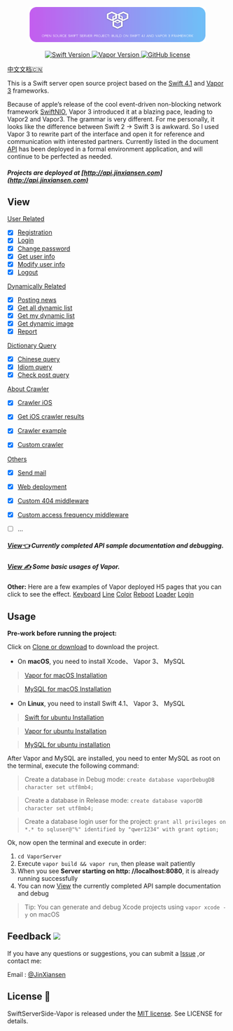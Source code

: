 
<p align="center">
    <img height="80" src="Source/icon2.png"/>
    <br>
    <br>
    <a href="http://swift.org">
        <img src="https://img.shields.io/badge/Swift-4.1-brightgreen.svg" alt="Swift Version">
    </a>
    <a href="http://vapor.codes">
        <img src="https://img.shields.io/badge/Vapor-3-F6CBCA.svg" alt="Vapor Version">
    </a>
    <a href="LICENSE">
        <img src="https://img.shields.io/badge/license-MIT-blue.svg" alt="GitHub license">
    </a>
</p>

[中文文档🇨🇳](README_CN.md)

This is a Swift server open source project based on the [Swift 4.1](https://swift.org) and [Vapor 3](http://vapor.codes) frameworks.

Because of apple’s release of the cool event-driven non-blocking network framework [SwiftNIO](https://github.com/apple/swift-nio), Vapor 3 introduced it at a blazing pace, leading to Vapor2 and Vapor3. The grammar is very different. For me personally, it looks like the difference between Swift 2 -> Swift 3 is awkward. So I used Vapor 3 to rewrite part of the interface and open it for reference and communication with interested partners.
Currently listed in the document [API](Source/API.md) has been deployed in a formal environment application, and will continue to be perfected as needed.

##### Projects are deployed at [http://api.jinxiansen.com](http://api.jinxiansen.com)

## View
[User Related](Source/API.md/#user)

- [x] [Registration](Source/API.md/#注册)
- [x] [Login](Source/API.md/#登录)
- [x] [Change password](Source/API.md/#修改密码)
- [x] [Get user info](Source/API.md/#获取用户信息)
- [x] [Modify user info](Source/API.md/#修改用户信息)
- [x] [Logout](Source/API.md/#退出登录)

[Dynamically Related](Source/API.md/#动态)

- [x] [Posting news](Source/API.md/#发布动态)
- [x] [Get all dynamic list](Source/API.md/#获取全部动态列表)
- [x] [Get my dynamic list](Source/API.md/#获取我的动态列表)
- [x] [Get dynamic image](Source/API.md/#获取动态图片)
- [x] [Report](Source/API.md/#举报)

[Dictionary Query](Source/API.md/字典)

- [x] [Chinese query](Source/API.md/#汉字查询)
- [x] [Idiom query](Source/API.md/#成语查询)
- [x] [Check post query](Source/API.md/#歇后语查询)

[About Crawler](Source/API.md/#爬虫)

- [x] [Crawler iOS](Source/API.md/#拉勾iOS)
- [x] [Get iOS crawler results](Source/API.md/#获取iOS爬取结果)
- [x] [Crawler example](Source/API.md/#爬虫示例)
- [x] [Custom crawler](Source/API.md/#自定义爬虫)


[Others](Source/API.md/#发送邮件)

- [x] [Send mail](Source/API.md/#发送邮件)
- [x] [Web deployment](Source/API.md/#网页)
- [x] [Custom 404 middleware](Source/VaporUsage.md/#自定义404)
- [x] [Custom access frequency middleware](Source/VaporUsage.md/#自定义访问频率)
- [ ] ...


##### [View👈](Source/API.md) Currently completed API sample documentation and debugging.

##### [View ✍️](Source/VaporUsage.md) Some basic usages of Vapor.


**Other:** Here are a few examples of Vapor deployed H5 pages that you can click to see the effect.
[Keyboard](http://api.jinxiansen.com/h5/keyboard)
[Line](http://api.jinxiansen.com/h5/line)
[Color](http://api.jinxiansen.com/h5/color)
[Reboot](http://api.jinxiansen.com/h5/reboot)
[Loader](http://api.jinxiansen.com/h5/loader)
[Login](http://api.jinxiansen.com/h5/login)


## Usage

**Pre-work before running the project:**

Click on [Clone or download](https://github.com/Jinxiansen/SwiftServerSide-Vapor/archive/master.zip) to download the project.

* On **macOS**, you need to install Xcode、 Vapor 3、 MySQL

> [Vapor for macOS Installation](https://docs.vapor.codes/3.0/install/macos/)

> [MySQL for macOS Installation](https://segmentfault.com/a/1190000007838188)

* On **Linux**, you need to install Swift 4.1、 Vapor 3、 MySQL

> [Swift for ubuntu Installation](https://swift.org/download/#releases)

> [Vapor for ubuntu Installation](https://docs.vapor.codes/3.0/install/ubuntu/)

> [MySQL for ubuntu installation](http://prog3.com/sbdm/blog/vXueYing/article/details/52330180)

After Vapor and MySQL are installed,
you need to enter MySQL as root on the terminal, execute the following command:

> Create a database in Debug mode:
`create database vaporDebugDB character set utf8mb4;`

> Create a database in Release mode:
`create database vaporDB character set utf8mb4;`

> Create a database login user for the project:
`grant all privileges on *.* to sqluser@"%" identified by "qwer1234" with grant option;`

Ok, now open the terminal and execute in order:

1. `cd VaporServer`
2. Execute `vapor build && vapor run`, then please wait patiently
3. When you see **Server starting on http: //localhost:8080**, it is already running successfully
4. You can now [View](Source/API.md) the currently completed API sample documentation and debug

> Tip: You can generate and debug Xcode projects using `vapor xcode -y` on macOS



## Feedback ![](Source/zz.jpg)

If you have any questions or suggestions, you can submit a [Issue](https://github.com/Jinxiansen/SwiftServerSide-Vapor/issues) ,or contact me: 

Email : [@JinXiansen](hi@jinxiansen.com)

## License 📄


SwiftServerSide-Vapor is released under the [MIT license](LICENSE). See LICENSE for details.

